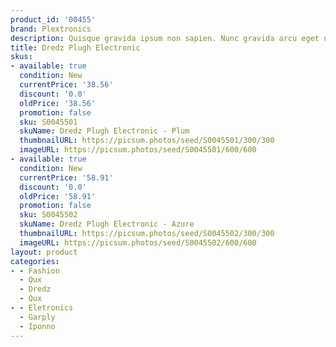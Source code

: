 ```yaml
---
product_id: '00455'
brand: Plextronics
description: Quisque gravida ipsum non sapien. Nunc gravida arcu eget nunc.
title: Dredz Plugh Electronic
skus:
- available: true
  condition: New
  currentPrice: '38.56'
  discount: '0.0'
  oldPrice: '38.56'
  promotion: false
  sku: S0045501
  skuName: Dredz Plugh Electronic - Plum
  thumbnailURL: https://picsum.photos/seed/S0045501/300/300
  imageURL: https://picsum.photos/seed/S0045501/600/600
- available: true
  condition: New
  currentPrice: '58.91'
  discount: '0.0'
  oldPrice: '58.91'
  promotion: false
  sku: S0045502
  skuName: Dredz Plugh Electronic - Azure
  thumbnailURL: https://picsum.photos/seed/S0045502/300/300
  imageURL: https://picsum.photos/seed/S0045502/600/600
layout: product
categories:
- - Fashion
  - Qux
  - Dredz
  - Qux
- - Eletronics
  - Garply
  - Iponno
---
```

